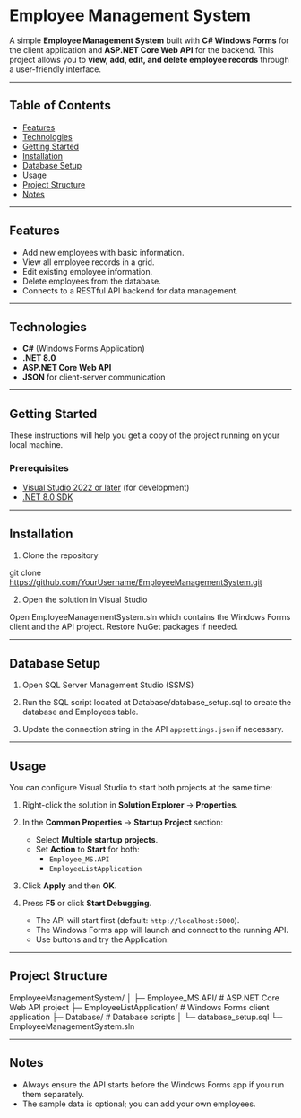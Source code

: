 # Employee Management System

A simple **Employee Management System** built with **C# Windows Forms** for the client application and **ASP.NET Core Web API** for the backend. This project allows you to **view, add, edit, and delete employee records** through a user-friendly interface.

---

## Table of Contents

- [Features](#features)  
- [Technologies](#technologies)  
- [Getting Started](#getting-started)  
- [Installation](#installation)  
- [Database Setup](#database-setup)
- [Usage](#usage)  
- [Project Structure](#project-structure)  
- [Notes](#notes)    

---

## Features

- Add new employees with basic information.  
- View all employee records in a grid.  
- Edit existing employee information.  
- Delete employees from the database.  
- Connects to a RESTful API backend for data management.  

---

## Technologies

- **C#** (Windows Forms Application)  
- **.NET 8.0**  
- **ASP.NET Core Web API**  
- **JSON** for client-server communication  

---

## Getting Started

These instructions will help you get a copy of the project running on your local machine.

### Prerequisites

- [Visual Studio 2022 or later](https://visualstudio.microsoft.com/) (for development)  
- [.NET 8.0 SDK](https://dotnet.microsoft.com/en-us/download/dotnet/8.0)  

---

## Installation

1. Clone the repository

git clone https://github.com/YourUsername/EmployeeManagementSystem.git

2. Open the solution in Visual Studio

Open EmployeeManagementSystem.sln which contains the Windows Forms client and the API project. Restore NuGet packages if needed.

---

## Database Setup

1. Open SQL Server Management Studio (SSMS)

2. Run the SQL script located at Database/database_setup.sql to create the database and Employees table.

3. Update the connection string in the API `appsettings.json` if necessary.

---

## Usage

You can configure Visual Studio to start both projects at the same time:

1. Right-click the solution in **Solution Explorer** → **Properties**.

2. In the **Common Properties** → **Startup Project** section:  
	- Select **Multiple startup projects**.  
	- Set **Action** to **Start** for both:  
		- `Employee_MS.API`  
		- `EmployeeListApplication`  

3. Click **Apply** and then **OK**.  

4. Press **F5** or click **Start Debugging**.  
	- The API will start first (default: `http://localhost:5000`).  
	- The Windows Forms app will launch and connect to the running API.
	- Use buttons and try the Application.

---

## Project Structure

EmployeeManagementSystem/
│
├─ Employee_MS.API/           # ASP.NET Core Web API project
├─ EmployeeListApplication/   # Windows Forms client application
├─ Database/                  # Database scripts
│   └─ database_setup.sql
└─ EmployeeManagementSystem.sln

---

## Notes

- Always ensure the API starts before the Windows Forms app if you run them separately.
- The sample data is optional; you can add your own employees.


